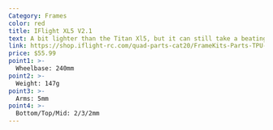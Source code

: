 ```yaml
---
Category: Frames
color: red
title: IFlight XL5 V2.1
text: A bit lighter than the Titan Xl5, but it can still take a beating. Slighly smaller wheelbase thanks to the TrueX design, supposed to give better handling
link: https://shop.iflight-rc.com/quad-parts-cat20/FrameKits-Parts-TPU-cat346/titan-series-cat108/xl5-v5-1-true-x-fpv-freestyle-frame-kit-pro1293
price: $55.99
point1: >-
  Wheelbase: 240mm
point2: >-
  Weight: 147g
point3: >-
  Arms: 5mm
point4: >-
  Bottom/Top/Mid: 2/3/2mm
---
```

